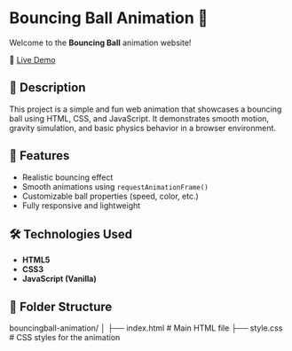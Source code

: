 # Bouncing Ball Animation 🎾

Welcome to the **Bouncing Ball** animation website!

🔗 [Live Demo](https://satyam-umrao.github.io/bouncingball-animation/)

## 📝 Description

This project is a simple and fun web animation that showcases a bouncing ball using HTML, CSS, and JavaScript. It demonstrates smooth motion, gravity simulation, and basic physics behavior in a browser environment.

## 🚀 Features

- Realistic bouncing effect  
- Smooth animations using `requestAnimationFrame()`  
- Customizable ball properties (speed, color, etc.)  
- Fully responsive and lightweight  

## 🛠️ Technologies Used

- **HTML5**
- **CSS3**
- **JavaScript (Vanilla)**

## 📁 Folder Structure

bouncingball-animation/ │ ├── index.html # Main HTML file ├── style.css # CSS styles for the animation 
